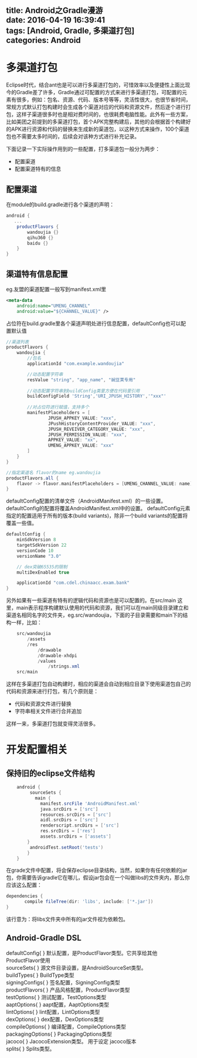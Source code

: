 title: Android之Gradle漫游  
date: 2016-04-19 16:39:41  
tags: [Android, Gradle, 多渠道打包]  
categories: Android  
---

# 多渠道打包

Eclipse时代，结合ant也是可以进行多渠道打包的，可惜效率以及便捷性上面比现今的Gradle差了许多，Gradle通过可配置的方式来进行多渠道打包，可配置的元素有很多，例如：包名、资源、代码、版本号等等，灵活性很大，也很节省时间，常规方式默认打包构建时会生成各个渠道对应的代码和资源文件，然后逐个进行打包，这样子渠道很多时也是相对费时间的，也很耗费电脑性能。此外有一些方案，比如美团之前提到的多渠道打包，首个APK完整构建后，其他的会根据首个构建好的APK进行资源和代码的替换来生成新的渠道包，以这种方式来操作，100个渠道包也不需要太多时间的，后续会对该种方式进行补充记录。

下面记录一下实际操作用到的一些配置，打多渠道包一般分为两步：

- 配置渠道
- 配置渠道特有的信息

<!--more-->

## 配置渠道

在module的build.gradle进行各个渠道的声明：  

```Groovy
android {
   ...
    productFlavors {
        wandoujia {}
        qihu360 {}
        baidu {}
    }
}
```

## 渠道特有信息配置

eg.友盟的渠道配置一般写到manifest.xml里

```XML
<meta-data
	android:name="UMENG_CHANNEL"
	android:value="${CHANNEL_VALUE}" />
```

占位符在build.gradle里各个渠道声明处进行信息配置，defaultConfig也可以配置默认值

```Groovy
//渠道列表
productFlavors {
    wandoujia {
        //包名
		applicationId "com.example.wandoujia"

		//动态配置字符串
		resValue "string", "app_name", "豌豆荚专用"  
		
		//动态配置字符串到buildConfig类里方便在代码里引用            
		buildConfigField 'String','URI_JPUSH_HISTORY','"xxx"'
            
		//对占位符进行赋值，支持多个
		manifestPlaceholders = [
				JPUSH_APPKEY_VALUE: "xxx",
				JPushHistoryContentProvider_VALUE: "xxx",
				JPUSH_REVEIVER_CATEGORY_VALUE: "xxx",
				JPUSH_PERMISSION_VALUE: "xxx",
				APPKEY_VALUE: "xx",
				UMENG_APPKEY_VALUE: "xxx"
        ]
    }
}

//指定渠道名 flavor的name eg.wandoujia
productFlavors.all {
    flavor -> flavor.manifestPlaceholders = [UMENG_CHANNEL_VALUE: name]
}
```

defaultConfig配置的清单文件（AndroidManifest.xml）的一些设置。defaultConfig的配置将覆盖AndroidManifest.xml中的设置。 
defaultConfig元素指定的配置适用于所有的版本(build variants)，除非一个build variants的配置将覆盖一些值。

```Groovy
defaultConfig {
    minSdkVersion 8
    targetSdkVersion 22
    versionCode 10
    versionName "3.0"

    // dex突破65535的限制
    multiDexEnabled true

    applicationId "com.cdel.chinaacc.exam.bank"
}
```

另外如果有一些渠道有特有的逻辑代码和资源也是可以配置的。在src/main 这里，main表示程序构建默认使用的代码和资源，我们可以在main同级目录建立和渠道名相同名字的文件夹，eg.src/wandoujia，下面的子目录需要和main下的结构一样，比如：

```Java
	src/wandoujia
		/assets
		/res
			/drawable
			/drawable-xhdpi
			/values
				/strings.xml
	src/main
```

这样在多渠道打包自动构建时，相应的渠道会自动到相应目录下使用渠道包自己的代码和资源来进行打包，有几个原则是：

- 代码和资源文件进行替换
- 字符串相关文件进行合并追加

这样一来，多渠道打包就变得灵活很多。

# 开发配置相关

## 保持旧的eclipse文件结构

```Groovy
	android {
	     sourceSets {
	       main {
	         manifest.srcFile 'AndroidManifest.xml'
	         java.srcDirs = ['src']
	         resources.srcDirs = ['src']
	         aidl.srcDirs = ['src']
	         renderscript.srcDirs = ['src']
	         res.srcDirs = ['res']
	         assets.srcDirs = ['assets']
	    }
	     androidTest.setRoot('tests')
	    } 
	}
```

在grade文件中配置，将会保存eclipse目录结构，当然，如果你有任何依赖的jar包，你需要告诉gradle它在哪儿，假设jar包会在一个叫做libs的文件夹内，那么你应该这么配置：

```Groovy
dependencies {
       compile fileTree(dir: 'libs', include: ['*.jar'])
}
```

该行意为：将libs文件夹中所有的jar文件视为依赖包。

## Android-Gradle DSL

defaultConfig{ } 默认配置，是ProductFlavor类型。它共享给其他ProductFlavor使用  
sourceSets{ } 源文件目录设置，是AndroidSourceSet类型。  
buildTypes{ } BuildType类型  
signingConfigs{ } 签名配置，SigningConfig类型  
productFlavors{ } 产品风格配置，ProductFlavor类型  
testOptions{ } 测试配置，TestOptions类型  
aaptOptions{ } aapt配置，AaptOptions类型  
lintOptions{ } lint配置，LintOptions类型  
dexOptions{ } dex配置，DexOptions类型  
compileOptions{ } 编译配置，CompileOptions类型  
packagingOptions{ } PackagingOptions类型  
jacoco{ } JacocoExtension类型。 用于设定 jacoco版本  
splits{ } Splits类型。 

